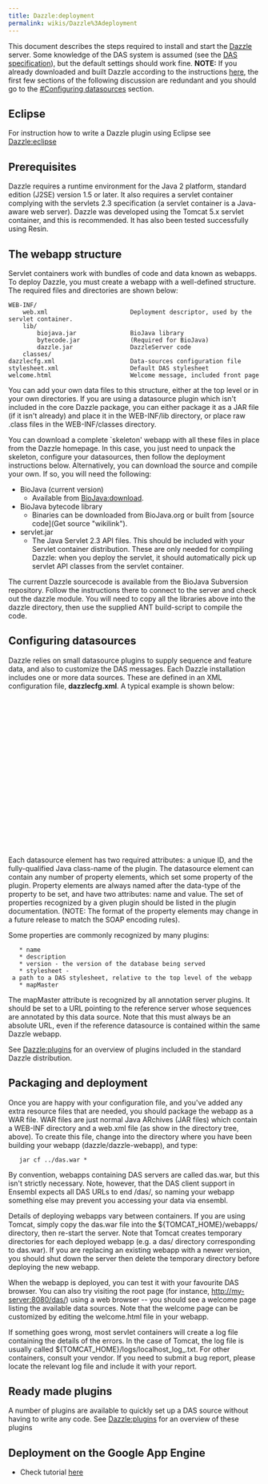 ```yaml
---
title: Dazzle:deployment
permalink: wikis/Dazzle%3Adeployment
---
```


This document describes the steps required to install and start the
[Dazzle](Dazzle "wikilink") server. Some knowledge of the DAS system is
assumed (see the [DAS
specification](http://www.dasregistry.org/spec_1.53E.jsp)), but the
default settings should work fine. **NOTE:** If you already downloaded
and built Dazzle according to the instructions
[here](Dazzle "wikilink"), the first few sections of the following
discussion are redundant and you should go to the [\#Configuring
datasources](#Configuring_datasources "wikilink") section.

Eclipse
-------

For instruction how to write a Dazzle plugin using Eclipse see
<Dazzle:eclipse>

Prerequisites
-------------

Dazzle requires a runtime environment for the Java 2 platform, standard
edition (J2SE) version 1.5 or later. It also requires a servlet
container complying with the servlets 2.3 specification (a servlet
container is a Java-aware web server). Dazzle was developed using the
Tomcat 5.x servlet container, and this is recommended. It has also been
tested successfully using Resin.

The webapp structure
--------------------

Servlet containers work with bundles of code and data known as webapps.
To deploy Dazzle, you must create a webapp with a well-defined
structure. The required files and directories are shown below:

    WEB-INF/
        web.xml                       Deployment descriptor, used by the servlet container.
        lib/
            biojava.jar               BioJava library
            bytecode.jar              (Required for BioJava)
            dazzle.jar                DazzleServer code
        classes/
    dazzlecfg.xml                     Data-sources configuration file
    stylesheet.xml                    Default DAS stylesheet
    welcome.html                      Welcome message, included front page

You can add your own data files to this structure, either at the top
level or in your own directories. If you are using a datasource plugin
which isn't included in the core Dazzle package, you can either package
it as a JAR file (if it isn't already) and place it in the WEB-INF/lib
directory, or place raw .class files in the WEB-INF/classes directory.

You can download a complete \`skeleton' webapp with all these files in
place from the Dazzle homepage. In this case, you just need to unpack
the skeleton, configure your datasources, then follow the deployment
instructions below. Alternatively, you can download the source and
compile your own. If so, you will need the following:

-   BioJava (current version)
    -   Available from <BioJava:download>.
-   BioJava bytecode library
    -   Binaries can be downloaded from BioJava.org or built from
        [source code](Get source "wikilink").
-   servlet.jar
    -   The Java Servlet 2.3 API files. This should be included with
        your Servlet container distribution. These are only needed for
        compiling Dazzle: when you deploy the servlet, it should
        automatically pick up servlet API classes from the servlet
        container.

The current Dazzle sourcecode is available from the BioJava Subversion
repository. Follow the instructions there to connect to the server and
check out the dazzle module. You will need to copy all the libraries
above into the dazzle directory, then use the supplied ANT build-script
to compile the code.

Configuring datasources
-----------------------

Dazzle relies on small datasource plugins to supply sequence and feature
data, and also to customize the DAS messages. Each Dazzle installation
includes one or more data sources. These are defined in an XML
configuration file, **dazzlecfg.xml**. A typical example is shown below:

<xml>

<?xml version="1.0" ?>
<dazzle xmlns="http://www.biojava.org/2000/dazzle">

` `<datasource id="test" jclass="org.biojava.servlets.dazzle.datasource.EmblDataSource">  
`   `<string name="name" value="Test seqs" />  
`   `<string name="description" value="Evalutation sequences for promoter-finding software" />  
`   `<string name="version" value="1.0" />  
`   `<string name="fileName" value="test.embl" />

`   `<string name="stylesheet" value="test.style" />  
` `</datasource>

` `<datasource id="tss" jclass="org.biojava.servlets.dazzle.datasource.GFFAnnotationSource">  
`   `<string name="name" value="TSS" />  
`   `<string name="description" value="Transcription start sites for fickett set" />  
`   `<string name="version" value="1.0" />  
`   `<string name="fileName" value="fickett-tss.gff" />  
`   `<boolean name="dotVersions" value="true" />  
`   `<string name="mapMaster" value="http://my-server:8080/das/test/" />

`   `<string name="stylesheet" value="tss.style" />  
` `</datasource>

</dazzle> </xml>

Each datasource element has two required attributes: a unique ID, and
the fully-qualified Java class-name of the plugin. The datasource
element can contain any number of property elements, which set some
property of the plugin. Property elements are always named after the
data-type of the property to be set, and have two attributes: name and
value. The set of properties recognized by a given plugin should be
listed in the plugin documentation. (NOTE: The format of the property
elements may change in a future release to match the SOAP encoding
rules).

Some properties are commonly recognized by many plugins:

`   * name`  
`   * description`  
`   * version - the version of the database being served`  
`   * stylesheet - a path to a DAS stylesheet, relative to the top level of the webapp`  
`   * mapMaster`

The mapMaster attribute is recognized by all annotation server plugins.
It should be set to a URL pointing to the reference server whose
sequences are annotated by this data source. Note that this must always
be an absolute URL, even if the reference datasource is contained within
the same Dazzle webapp.

See <Dazzle:plugins> for an overview of plugins included in the standard
Dazzle distribution.

Packaging and deployment
------------------------

Once you are happy with your configuration file, and you've added any
extra resource files that are needed, you should package the webapp as a
WAR file. WAR files are just normal Java ARchives (JAR files) which
contain a WEB-INF directory and a web.xml file (as show in the directory
tree, above). To create this file, change into the directory where you
have been building your webapp (dazzle/dazzle-webapp), and type:

`   jar cf ../das.war * `

By convention, webapps containing DAS servers are called das.war, but
this isn't strictly necessary. Note, however, that the DAS client
support in Ensembl expects all DAS URLs to end /das/, so naming your
webapp something else may prevent you accessing your data via ensembl.

Details of deploying webapps vary between containers. If you are using
Tomcat, simply copy the das.war file into the ${TOMCAT\_HOME}/webapps/
directory, then re-start the server. Note that Tomcat creates temporary
directories for each deployed webapp (e.g. a das/ directory
corresponding to das.war). If you are replacing an existing webapp with
a newer version, you should shut down the server then delete the
temporary directory before deploying the new webapp.

When the webapp is deployed, you can test it with your favourite DAS
browser. You can also try visiting the root page (for instance,
<http://my-server:8080/das/>) using a web browser -- you should see a
welcome page listing the available data sources. Note that the welcome
page can be customized by editing the welcome.html file in your webapp.

If something goes wrong, most servlet containers will create a log file
containing the details of the errors. In the case of Tomcat, the log
file is usually called ${TOMCAT\_HOME}/logs/localhost\_log\_<date>.txt.
For other containers, consult your vendor. If you need to submit a bug
report, please locate the relevant log file and include it with your
report.

Ready made plugins
------------------

A number of plugins are available to quickly set up a DAS source without
having to write any code. See <Dazzle:plugins> for an overview of these
plugins

Deployment on the Google App Engine
-----------------------------------

-   Check tutorial [
    here](Dazzle:deployment_google_app_engine "wikilink")


